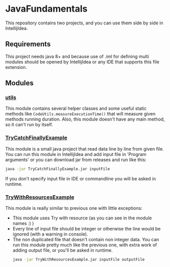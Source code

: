 # JavaFundamentals

This repository contains two projects, and you can use them side by side in IntellijIdea.

## Requirements

This project needs java 8+ and because use of .iml for defining multi modules should be opened by IntellijIdea or any IDE that supports this file extension.

## Modules
### **[utils](/utils)**
This module contains several helper classes and some useful static methods like ```CodeUtils.measureExecutionTime()``` that will measure given methods running duration.
Also, this module doesn't have any main method, so it can't run by itself.

### **[TryCatchFinallyExample](/TryCatchFinallyExample)**
This module is a small java project that read data line by line from given file.
You can run this module in IntellijIdea and add input file in 'Program arguments' or you can download jar from releases and run like this:
```bash
java -jar TryCatchFinallyExample.jar inputFile
```
If you don't specify input file in IDE or commandline you will be asked in runtime.

### **[TryWithResourcesExample](/TryWithResourcesExample)**
This module is really similar to previous one with little exceptions:
- This module uses Try with resource (as you can see in the module names :) )
- Every line of input file should be integer or otherwise the line would be ignored (with a warning in console).
- The non duplicated file that doesn't contain non integer data.
You can run this module pretty much like the previous one, with extra work of adding output file, or you'll be asked in runtime.
  ```bash
  java -jar TryWithResourcesExample.jar inputFile outputFile

```
